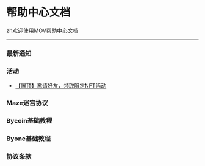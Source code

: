 # 帮助中心文档

zh欢迎使用MOV帮助中心文档

------

### 最新通知


### 活动

- [【置顶】邀请好友，领取限定NFT活动](/activity/cryptosanguo-nft-airdrop.md)

### Maze迷宫协议


### Bycoin基础教程


### Byone基础教程


### 协议条款